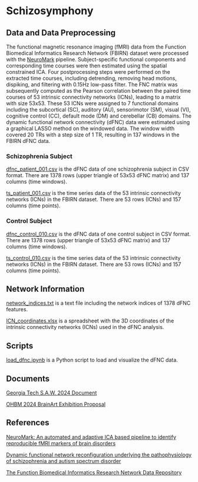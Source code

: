 # Schizosymphony

## Data and Data Preprocessing
The functional magnetic resonance imaging (fMRI) data from the Function Biomedical Informatics Research Network (FBIRN) dataset were processed with the [NeuroMark](https://www.sciencedirect.com/science/article/pii/S2213158220302126) pipeline. Subject-specific functional components and corresponding time courses were then estimated using the spatial constrained ICA. Four postprocessing steps were performed on the extracted time courses, including detrending, removing head motions, dispiking, and filtering with 0.15Hz low-pass filter. The FNC matrix was subsequently computed as the Pearson correlation between the paired time courses of 53 intrinsic connectivity networks (ICNs), leading to a matrix with size 53x53. These 53 ICNs were assigned to 7 functional domains including the subcortical (SC), auditory (AU), sensorimotor (SM), visual (VI), cognitive control (CC), default mode (DM) and cerebellar (CB) domains. The dynamic functional network connectivity (dFNC) data were estimated using a graphical LASSO method on the windowed data. The window width covered 20 TRs with a step size of 1 TR, resulting in 137 windows in the FBIRN dFNC data.

### Schizophrenia Subject
[dfnc_patient_001.csv](https://drive.google.com/file/d/1Hcirl9NHMlgJ_5GP0UHXdOWVQpPO4bN7/view?usp=sharing) is the dFNC data of one schizophrenia subject in CSV format. There are 1378 rows (upper triangle of 53x53 dFNC matrix) and 137 columns (time windows).

[ts_patient_001.csv](https://drive.google.com/file/d/1ZyY6ilq6DHQgv7KdOQChOpSdFhpnPFJI/view?usp=sharing) is the time series data of the 53 intrinsic connectivity networks (ICNs) in the FBIRN dataset. There are 53 rows (ICNs) and 157 columns (time points).

### Control Subject
[dfnc_control_010.csv](https://drive.google.com/file/d/1fG8bBmEnbyGExaEk64c-QHtIsHWh-pHp/view?usp=sharing) is the dFNC data of one control subject in CSV format. There are 1378 rows (upper triangle of 53x53 dFNC matrix) and 137 columns (time windows).

[ts_control_010.csv](https://drive.google.com/file/d/1JusBN5Mq77BWjXxGVQMYPJVH1Tbo-T_K/view?usp=sharing) is the time series data of the 53 intrinsic connectivity networks (ICNs) in the FBIRN dataset. There are 53 rows (ICNs) and 157 columns (time points).

## Network Information
[network_indices.txt](network_indices.txt) is a text file including the network indices of 1378 dFNC features.

[ICN_coordinates.xlsx](ICN_coordinates.xlsx) is a spreadsheet with the 3D coordinates of the intrinsic connectivity networks (ICNs) used in the dFNC analysis.

## Scripts
[load_dfnc.ipynb](load_dfnc.ipynb) is a Python script to load and visualize the dFNC data.

## Documents
[Georgia Tech S.A.W. 2024 Document](https://docs.google.com/document/d/10lzfJmFucl341rtTUpNijfQZ5F1DF2OhxqVxM9AQB9Y/edit?usp=sharing)

[OHBM 2024 BrainArt Exhibition Proposal](https://docs.google.com/document/d/1YaN2wlQmluxbHWdqqnBTnhmyaJEggCaikvZsjQ0geTE/edit?usp=sharing)

## References
[NeuroMark: An automated and adaptive ICA based pipeline to identify reproducible fMRI markers of brain disorders](https://www.sciencedirect.com/science/article/pii/S2213158220302126)

[Dynamic functional network reconfiguration underlying the pathophysiology of schizophrenia and autism spectrum disorder](https://onlinelibrary.wiley.com/doi/full/10.1002/hbm.25205)

[The Function Biomedical Informatics Research Network Data Repository](https://www.ncbi.nlm.nih.gov/pmc/articles/PMC4651841/)

